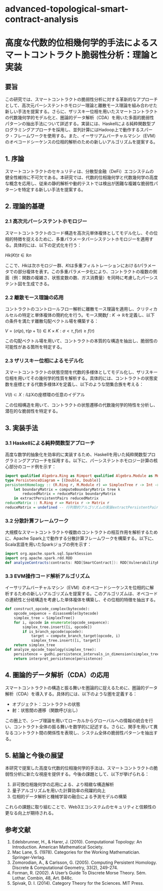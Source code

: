 # advanced-topological-smart-contract-analysis

# 高度な代数的位相幾何学的手法によるスマートコントラクト脆弱性分析：理論と実装

## 要旨

この研究では、スマートコントラクトの脆弱性分析に対する革新的なアプローチとして、高次元パーシステントホモロジー理論と離散モース理論を組み合わせた新しい手法を提案する。さらに、ザリスキー位相を用いたスマートコントラクトの代数幾何学的モデル化と、圏論的データ解析（CDA）を用いた多面的脆弱性パターンの抽出手法について詳述する。実装には、Haskellによる純粋関数型プログラミングアプローチを採用し、並列計算にはHadoop上で動作するスパーク・フレームワークを使用する。また、イーサリアムバーチャルマシン（EVM）のオペコードシーケンスの位相的解析のための新しいアルゴリズムを提案する。

## 1. 序論

スマートコントラクトのセキュリティは、分散型金融（DeFi）エコシステムの健全性維持に不可欠である。本研究では、代数的位相幾何学と代数幾何学の高度な概念を応用し、従来の静的解析や動的テストでは検出が困難な複雑な脆弱性パターンを特定する新しい手法を提案する。

## 2. 理論的基礎

### 2.1 高次元パーシステントホモロジー

スマートコントラクトのコード構造を高次元単体複体としてモデル化し、その位相的特徴を捉えるために、多重パラメータパーシステントホモロジーを適用する。具体的には、以下の定式化を行う：

${Hk(Kt)}t ∈ ℝn$

ここで、$Hk$は次ホモロジー群、$Kt$は多重フィルトレーションにおける$t$パラメータでの部分複体を表す。この多重パラメータ化により、コントラクトの複数の側面（例：関数の複雑さ、状態変数の数、ガス消費量）を同時に考慮したパーシステント図を生成できる。

### 2.2 離散モース理論の応用

コントラクトのコントロールフロー解析に離散モース理論を適用し、クリティカルセルの特定と単体複体の簡約化を行う。モース関数$f : K → ℝ$を定義し、以下の条件を満たす離散勾配ベクトル場を構築する：

$V = {(σ(p),τ(p+1)) ∈ K × K : σ < τ, f(σ) ≥ f(τ)}$

この勾配ベクトル場を用いて、コントラクトの本質的な構造を抽出し、脆弱性の可能性がある箇所を特定する。

### 2.3 ザリスキー位相によるモデル化

スマートコントラクトの状態空間を代数的多様体としてモデル化し、ザリスキー位相を用いてその幾何学的性質を解析する。具体的には、コントラクトの状態変数を座標とする代数多様体$X$を定義し、以下のような閉集合族を考える：

${V(I) ⊂ X : I }$はXの座標環の任意のイデアル

この位相構造を用いて、コントラクトの状態遷移の代数幾何学的特性を分析し、潜在的な脆弱性を特定する。

## 3. 実装手法

### 3.1 Haskellによる純粋関数型アプローチ

高度な数学的抽象化を効率的に実装するため、Haskellを用いた純粋関数型プログラミングアプローチを採用する。以下に、パーシステントホモロジー計算の核心部分のコード例を示す：

```haskell
import qualified Algebra.Ring as Rimport qualified Algebra.Module as Mdata SimplexTree a = Leaf a | Node a [SimplexTree a]
type PersistenceDiagram = [(Double, Double)]
persistentHomology :: (R.Ring r, M.Module r) => SimplexTree r -> Int -> PersistenceDiagrampersistentHomology tree k =
    let boundaryMatrix = computeBoundaryMatrix tree k
        reducedMatrix = reduceMatrix boundaryMatrix
    in extractPersistentPairs reducedMatrix
reduceMatrix :: R.Ring r => Matrix r -> Matrix r
reduceMatrix = undefined -- 行列簡約アルゴリズムの実装extractPersistentPairs :: Matrix r -> PersistenceDiagramextractPersistentPairs = undefined -- 持続的対の抽出
```

### 3.2 分散計算フレームワーク

大規模なスマートコントラクトや複数のコントラクトの相互作用を解析するために、Apache Spark上で動作する分散計算フレームワークを構築する。以下に、Scala言語を用いたSparkジョブの例を示す：

```scala
import org.apache.spark.sql.SparkSession
import org.apache.spark.rdd.RDD
def analyzeContracts(contracts: RDD[SmartContract]): RDD[VulnerabilityReport] = {  contracts.flatMap { contract =>    val simplexTree = constructSimplexTree(contract)    val persistenceDiagram = computePersistentHomology(simplexTree)    val discreteMorseGraph = computeDiscreteMorseGraph(contract)    extractVulnerabilities(persistenceDiagram, discreteMorseGraph)  }}val spark = SparkSession.builder.appName("TopologicalContractAnalysis").getOrCreate()val contractsRDD = spark.sparkContext.parallelize(loadContracts())val vulnerabilityReports = analyzeContracts(contractsRDD)
```

### 3.3 EVM操作コード解析アルゴリズム

イーサリアムバーチャルマシン（EVM）のオペコードシーケンスを位相的に解析するための新しいアルゴリズムを提案する。このアルゴリズムは、オペコードの連続性と分岐構造を考慮した単体複体を構築し、その位相的特徴を抽出する。

```python
def construct_opcode_complex(bytecode):
    opcode_sequence = disassemble(bytecode)
    simplex_tree = SimplexTree()
    for i, opcode in enumerate(opcode_sequence):
        simplex_tree.insert([i, opcode])
        if is_branch_opcode(opcode):
            target = compute_branch_target(opcode, i)
            simplex_tree.insert([i, target])
    return simplex_tree
def analyze_opcode_topology(simplex_tree):
    persistence = gudhi.persistence_intervals_in_dimension(simplex_tree, 0)
    return interpret_persistence(persistence)
```

## 4. 圏論的データ解析（CDA）の応用

スマートコントラクトの構造と振る舞いを圏論的に捉えるために、圏論的データ解析（CDA）を導入する。具体的には、以下のような圏を定義する：

- オブジェクト：コントラクトの状態
- 射：状態間の遷移（関数呼び出し）

この圏上で、シーブ理論を用いてローカルからグローバルへの情報の統合を行い、コントラクト全体の振る舞いを数学的に記述する。さらに、関手を用いて異なるコントラクト間の関係性を表現し、システム全体の脆弱性パターンを抽出する。

## 5. 結論と今後の展望

本研究で提案した高度な代数的位相幾何学的手法は、スマートコントラクトの脆弱性分析に新たな視座を提供する。今後の課題として、以下が挙げられる：

1. 非可換位相幾何学の応用による、より精緻な構造解析
2. 量子アルゴリズムを用いた計算効率の飛躍的向上
3. 位相的データ解析と機械学習の融合による予測モデルの構築

これらの課題に取り組むことで、Web3エコシステムのセキュリティと信頼性の更なる向上が期待される。

## 参考文献

1. Edelsbrunner, H., & Harer, J. (2010). Computational Topology: An Introduction. American Mathematical Society.
2. Mac Lane, S. (1978). Categories for the Working Mathematician. Springer-Verlag.
3. Zomorodian, A., & Carlsson, G. (2005). Computing Persistent Homology. Discrete & Computational Geometry, 33(2), 249-274.
4. Forman, R. (2002). A User’s Guide To Discrete Morse Theory. Sém. Lothar. Combin, 48, Art. B48c.
5. Spivak, D. I. (2014). Category Theory for the Sciences. MIT Press.
